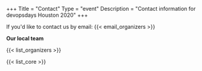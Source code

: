+++
Title = "Contact"
Type = "event"
Description = "Contact information for devopsdays Houston 2020"
+++

If you'd like to contact us by email: {{< email_organizers >}}

**Our local team**

{{< list_organizers >}}


{{< list_core >}}
